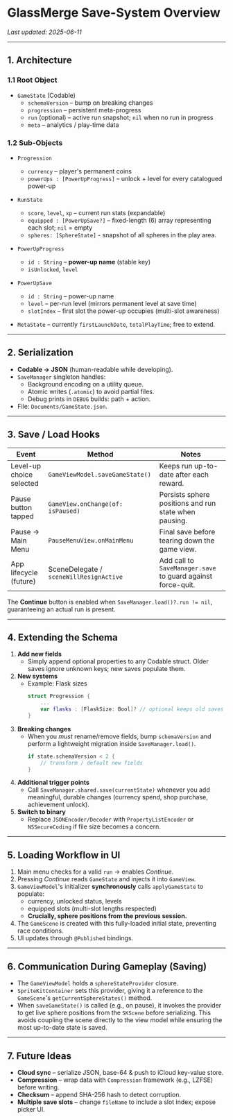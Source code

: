 # GlassMerge Save-System Overview

_Last updated: 2025-06-11_

---

## 1. Architecture

### 1.1 Root Object
* `GameState` (Codable)
  * `schemaVersion` – bump on breaking changes
  * `progression` – persistent meta-progress
  * `run` (optional) – active run snapshot; `nil` when no run in progress
  * `meta` – analytics / play-time data

### 1.2 Sub-Objects
* `Progression`
  * `currency` – player's permanent coins
  * `powerUps : [PowerUpProgress]` – unlock + level for every catalogued power-up

* `RunState`
  * `score`, `level`, `xp` – current run stats (expandable)
  * `equipped : [PowerUpSave?]` – fixed-length (6) array representing each slot; `nil` = empty
  * `spheres: [SphereState]` - snapshot of all spheres in the play area.

* `PowerUpProgress`
  * `id : String` – **power-up name** (stable key)
  * `isUnlocked`, `level`

* `PowerUpSave`
  * `id : String` – power-up name
  * `level` – per-run level (mirrors permanent level at save time)
  * `slotIndex` – first slot the power-up occupies (multi-slot awareness)

* `MetaState` – currently `firstLaunchDate`, `totalPlayTime`; free to extend.

---

## 2. Serialization
* **Codable → JSON** (human-readable while developing).
* `SaveManager` singleton handles:
  * Background encoding on a utility queue.
  * Atomic writes (`.atomic`) to avoid partial files.
  * Debug prints in `DEBUG` builds: path + action.
* File: `Documents/GameState.json`.

---

## 3. Save / Load Hooks
| Event | Method | Notes |
|-------|--------|-------|
| Level-up choice selected | `GameViewModel.saveGameState()` | Keeps run up-to-date after each reward. |
| Pause button tapped | `GameView.onChange(of: isPaused)` | Persists sphere positions and run state when pausing. |
| Pause → Main Menu | `PauseMenuView.onMainMenu` | Final save before tearing down the game view. |
| App lifecycle (future) | SceneDelegate / `sceneWillResignActive` | Add call to `SaveManager.save` to guard against force-quit. |

The **Continue** button is enabled when `SaveManager.load()?.run != nil`, guaranteeing an actual run is present.

---

## 4. Extending the Schema

1. **Add new fields**
   * Simply append optional properties to any Codable struct. Older saves ignore unknown keys; new saves populate them.
2. **New systems**
   * Example: Flask sizes
     ```swift
     struct Progression {
         ...
         var flasks : [FlaskSize: Bool]? // optional keeps old saves valid
     }
     ```
3. **Breaking changes**
   * When you _must_ rename/remove fields, bump `schemaVersion` and perform a lightweight migration inside `SaveManager.load()`.
     ```swift
     if state.schemaVersion < 2 {
         // transform / default new fields
     }
     ```
4. **Additional trigger points**
   * Call `SaveManager.shared.save(currentState)` whenever you add meaningful, durable changes (currency spend, shop purchase, achievement unlock).
5. **Switch to binary**
   * Replace `JSONEncoder/Decoder` with `PropertyListEncoder` or `NSSecureCoding` if file size becomes a concern.

---

## 5. Loading Workflow in UI
1. Main menu checks for a valid `run` → enables _Continue_.
2. Pressing _Continue_ reads `GameState` and injects it into `GameView`.
3. `GameViewModel`'s initializer **synchronously** calls `applyGameState` to populate:
   * currency, unlocked status, levels
   * equipped slots (multi-slot lengths respected)
   * **Crucially, sphere positions from the previous session.**
4. The `GameScene` is created with this fully-loaded initial state, preventing race conditions.
5. UI updates through `@Published` bindings.

---

## 6. Communication During Gameplay (Saving)
* The `GameViewModel` holds a `sphereStateProvider` closure.
* `SpriteKitContainer` sets this provider, giving it a reference to the `GameScene`'s `getCurrentSphereStates()` method.
* When `saveGameState()` is called (e.g., on pause), it invokes the provider to get live sphere positions from the `SKScene` before serializing. This avoids coupling the scene directly to the view model while ensuring the most up-to-date state is saved.

---

## 7. Future Ideas
* **Cloud sync** – serialize JSON, base-64 & push to iCloud key-value store.
* **Compression** – wrap data with `Compression` framework (e.g., LZFSE) before writing.
* **Checksum** – append SHA-256 hash to detect corruption.
* **Multiple save slots** – change `fileName` to include a slot index; expose picker UI. 